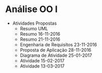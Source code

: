 # Análise OO I
- Atividades Propostas
  - Resumo UML
  - Resumo 16-11-2016
  - Resumo 21-11-2016
  - Engenharia de Requisitos 23-11-2016 
  - Proposta de Aplicação 28-11-2016
  - Diagrama de Atividade 25-01-2017
  - Atividade 15-02-2017
  - Atividade 13-03-2017





